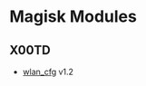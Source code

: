 # Magisk Modules

## X00TD
* [wlan_cfg](https://github.com/xtrymind/magisk-module/tree/wlan_cfg) v1.2

